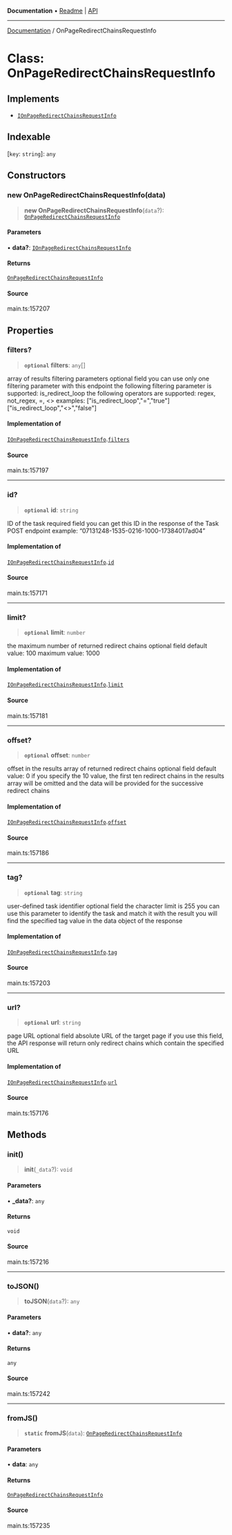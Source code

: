 **Documentation** • [Readme](../README.md) \| [API](../globals.md)

***

[Documentation](../README.md) / OnPageRedirectChainsRequestInfo

# Class: OnPageRedirectChainsRequestInfo

## Implements

- [`IOnPageRedirectChainsRequestInfo`](../interfaces/IOnPageRedirectChainsRequestInfo.md)

## Indexable

 \[`key`: `string`\]: `any`

## Constructors

### new OnPageRedirectChainsRequestInfo(data)

> **new OnPageRedirectChainsRequestInfo**(`data`?): [`OnPageRedirectChainsRequestInfo`](OnPageRedirectChainsRequestInfo.md)

#### Parameters

• **data?**: [`IOnPageRedirectChainsRequestInfo`](../interfaces/IOnPageRedirectChainsRequestInfo.md)

#### Returns

[`OnPageRedirectChainsRequestInfo`](OnPageRedirectChainsRequestInfo.md)

#### Source

main.ts:157207

## Properties

### filters?

> **`optional`** **filters**: `any`[]

array of results filtering parameters
optional field
you can use only one filtering parameter with this endpoint
the following filtering parameter is supported:
is_redirect_loop
the following operators are supported:
regex, not_regex, =, <>
examples:
["is_redirect_loop","=","true"]
["is_redirect_loop","<>","false"]

#### Implementation of

[`IOnPageRedirectChainsRequestInfo`](../interfaces/IOnPageRedirectChainsRequestInfo.md).[`filters`](../interfaces/IOnPageRedirectChainsRequestInfo.md#filters)

#### Source

main.ts:157197

***

### id?

> **`optional`** **id**: `string`

ID of the task
required field
you can get this ID in the response of the Task POST endpoint
example:
“07131248-1535-0216-1000-17384017ad04”

#### Implementation of

[`IOnPageRedirectChainsRequestInfo`](../interfaces/IOnPageRedirectChainsRequestInfo.md).[`id`](../interfaces/IOnPageRedirectChainsRequestInfo.md#id)

#### Source

main.ts:157171

***

### limit?

> **`optional`** **limit**: `number`

the maximum number of returned redirect chains
optional field
default value: 100
maximum value: 1000

#### Implementation of

[`IOnPageRedirectChainsRequestInfo`](../interfaces/IOnPageRedirectChainsRequestInfo.md).[`limit`](../interfaces/IOnPageRedirectChainsRequestInfo.md#limit)

#### Source

main.ts:157181

***

### offset?

> **`optional`** **offset**: `number`

offset in the results array of returned redirect chains
optional field
default value: 0
if you specify the 10 value, the first ten redirect chains in the results array will be omitted and the data will be provided for the successive redirect chains

#### Implementation of

[`IOnPageRedirectChainsRequestInfo`](../interfaces/IOnPageRedirectChainsRequestInfo.md).[`offset`](../interfaces/IOnPageRedirectChainsRequestInfo.md#offset)

#### Source

main.ts:157186

***

### tag?

> **`optional`** **tag**: `string`

user-defined task identifier
optional field
the character limit is 255
you can use this parameter to identify the task and match it with the result
you will find the specified tag value in the data object of the response

#### Implementation of

[`IOnPageRedirectChainsRequestInfo`](../interfaces/IOnPageRedirectChainsRequestInfo.md).[`tag`](../interfaces/IOnPageRedirectChainsRequestInfo.md#tag)

#### Source

main.ts:157203

***

### url?

> **`optional`** **url**: `string`

page URL
optional field
absolute URL of the target page
if you use this field, the API response will return only redirect chains which contain the specified URL

#### Implementation of

[`IOnPageRedirectChainsRequestInfo`](../interfaces/IOnPageRedirectChainsRequestInfo.md).[`url`](../interfaces/IOnPageRedirectChainsRequestInfo.md#url)

#### Source

main.ts:157176

## Methods

### init()

> **init**(`_data`?): `void`

#### Parameters

• **\_data?**: `any`

#### Returns

`void`

#### Source

main.ts:157216

***

### toJSON()

> **toJSON**(`data`?): `any`

#### Parameters

• **data?**: `any`

#### Returns

`any`

#### Source

main.ts:157242

***

### fromJS()

> **`static`** **fromJS**(`data`): [`OnPageRedirectChainsRequestInfo`](OnPageRedirectChainsRequestInfo.md)

#### Parameters

• **data**: `any`

#### Returns

[`OnPageRedirectChainsRequestInfo`](OnPageRedirectChainsRequestInfo.md)

#### Source

main.ts:157235
